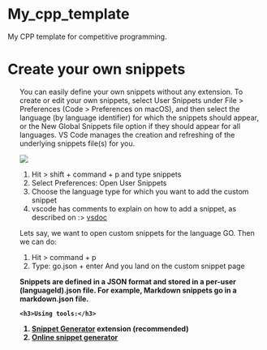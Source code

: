 # My_cpp_template
My CPP template for competitive programming.

<h1>Create your own snippets</h1>
<ol>
<p>You can easily define your own snippets without any extension. To create or edit your own snippets, select User Snippets under File > Preferences (Code > Preferences on macOS), and then select the language (by language identifier) for which the snippets should appear, or the New Global Snippets file option if they should appear for all languages. VS Code manages the creation and refreshing of the underlying snippets file(s) for you.</p>
<img src="https://code.visualstudio.com/assets/docs/editor/userdefinedsnippets/snippet-dropdown.png">
<ol>
  <li>Hit > shift + command + p and type snippets</li>
  <li>Select Preferences: Open User Snippets</li>
  <li>Choose the language type for which you want to add the custom snippet</li>
  <li>vscode has comments to explain on how to add a snippet, as described on :> <a href="https://code.visualstudio.com/docs/editor/userdefinedsnippets">vsdoc</a></li>
  </ol>
  
Lets say, we want to open custom snippets for the language GO. Then we can do:

<ol>
  <li>Hit > command + p</li>
 <li>Type: go.json + enter And you land on the custom snippet page</li>
</ol>
  
  
  <b>Snippets are defined in a JSON format and stored in a per-user (languageId).json file. For example, Markdown snippets go in a markdown.json file.<b>

    <h3>Using tools:</h3>

<ol>
  <li><a href="https://marketplace.visualstudio.com/items?itemName=wenfangdu.snippet-generator">Snippet Generator</a> extension (recommended)</li>
  <li><a href="https://snippet-generator.app/">Online snippet generator</a></li>
